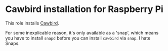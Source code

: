 # Cawbird installation for Raspberry Pi

This role installs [Cawbird](https://snapcraft.io/install/cawbird/raspbian).

For some inexplicable reason, it's only available as a 'snap', which means you have to install `snapd` before you can install `cawbird` via `snap`. I hate Snaps.

